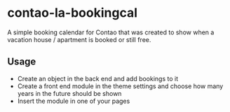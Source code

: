 # contao-la-bookingcal
A simple booking calendar for Contao that was created to show when a vacation house / apartment is booked or still free.

## Usage
- Create an object in the back end and add bookings to it
- Create a front end module in the theme settings and choose how many years in the future should be shown
- Insert the module in one of your pages
